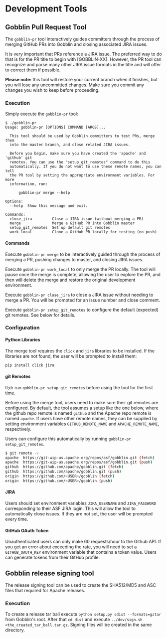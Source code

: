 # Development Tools

## Gobblin Pull Request Tool

The `gobblin-pr` tool interactively guides committers through the process of merging GitHub PRs into Gobblin and closing associated JIRA issues.

It is very important that PRs reference a JIRA issue. The preferred way to do that is for the PR title to begin with [GOBBLIN-XX]. However, the PR tool can recognize and parse many other JIRA issue formats in the title and will offer to correct them if possible.

__Please note:__ this tool will restore your current branch when it finishes, but you will lose any uncommitted changes. Make sure you commit any changes you wish to keep before proceeding.


### Execution
Simply execute the `gobblin-pr` tool:
```
$ ./gobblin-pr
Usage: gobblin-pr [OPTIONS] COMMAND [ARGS]...

  This tool should be used by Gobblin committers to test PRs, merge them
  into the master branch, and close related JIRA issues.

  Before you begin, make sure you have created the 'apache' and 'github' git
  remotes. You can use the "setup_git_remotes" command to do this
  automatically. If you do not want to use these remote names, you can tell
  the PR tool by setting the appropriate environment variables. For more
  information, run:

      gobblin-pr merge --help

Options:
  --help  Show this message and exit.

Commands:
  close_jira         Close a JIRA issue (without merging a PR)
  merge              Merge a GitHub PR into Gobblin master
  setup_git_remotes  Set up default git remotes
  work_local         Clone a GitHub PR locally for testing (no push)
```

#### Commands

Execute `gobblin-pr merge` to be interactively guided through the process of merging a PR, pushing changes to master, and closing JIRA issues.

Execute `gobblin-pr work_local` to only merge the PR locally. The tool will pause once the merge is complete, allowing the user to explore the PR, and then will delete the merge and restore the original development environment.

Execute `gobblin-pr close_jira` to close a JIRA issue without needing to merge a PR. You will be prompted for an issue number and close comment.

Execute `gobblin-pr setup_git_remotes` to configure the default (expected) git remotes. See below for details.

### Configuration

#### Python Libraries
The merge tool requires the `click` and `jira` libraries to be installed. If the libraries are not found, the user will be prompted to install them:
```bash
pip install click jira
```

#### git Remotes
tl;dr run `gobblin-pr setup_git_remotes` before using the tool for the first time.

Before using the merge tool, users need to make sure their git remotes are configured. By default, the tool assumes a setup like the one below, where the github repo remote is named `github` and the Apache repo remote is named `apache`. If users have other remote names, they can be supplied by setting environment variables `GITHUB_REMOTE_NAME` and `APACHE_REMOTE_NAME`, respectively.

Users can configure this automatically by running `gobblin-pr setup_git_remotes`.

```bash
$ git remote -v
apache	https://git-wip-us.apache.org/repos/asf/gobblin.git (fetch)
apache	https://git-wip-us.apache.org/repos/asf/gobblin.git (push)
github	https://github.com/apache/gobblin.git (fetch)
github	https://github.com/apache/gobblin.git (push)
origin	https://github.com/<USER>/gobblin (fetch)
origin	https://github.com/<USER>/gobblin (push)
```

#### JIRA
Users should set environment variables `JIRA_USERNAME` and `JIRA_PASSWORD` corresponding to their ASF JIRA login. This will allow the tool to automatically close issues. If they are not set, the user will be prompted every time.

#### GitHub OAuth Token
Unauthenticated users can only make 60 requests/hour to the Github API. If you get an error about exceeding the rate, you will need to set a `GITHUB_OAUTH_KEY` environment variable that contains a token value. Users can generate tokens from their GitHub profile.

## Gobblin release signing tool
The release signing tool can be used to create the SHA512/MD5 and ASC files that required for Apache releases.

### Execution
To create a release tar ball execute `python setup.py sdist --formats=gztar` from Gobblin's root. After that `cd dist` and
execute `../dev/sign.sh <the_created_tar_ball.tar.gz`. Signing files will be created in the same directory.
